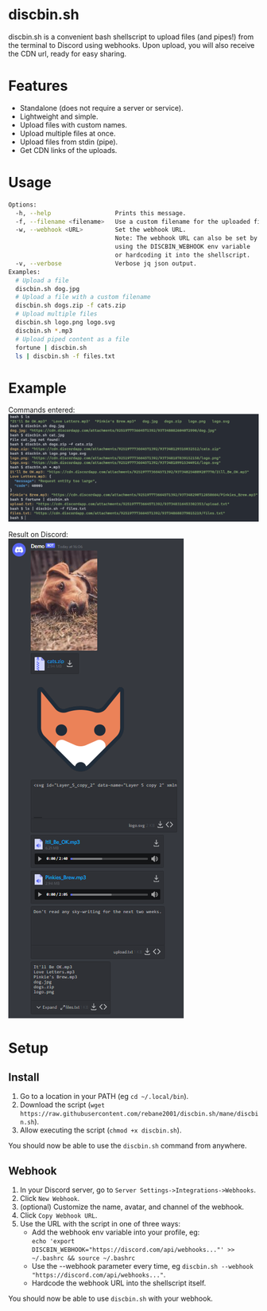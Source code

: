 # discbin.sh
discbin.sh is a convenient bash shellscript to upload files (and pipes!) from the terminal to Discord using webhooks. Upon upload, you will also receive the CDN url, ready for easy sharing.

# Features

- Standalone (does not require a server or service).
- Lightweight and simple.
- Upload files with custom names.
- Upload multiple files at once.
- Upload files from stdin (pipe).
- Get CDN links of the uploads.

# Usage

```bash
Options:
  -h, --help                  Prints this message.
  -f, --filename <filename>   Use a custom filename for the uploaded file.
  -w, --webhook <URL>         Set the webhook URL.
                              Note: The webhook URL can also be set by
                              using the DISCBIN_WEBHOOK env variable
                              or hardcoding it into the shellscript.
  -v, --verbose               Verbose jq json output.
Examples:
  # Upload a file
  discbin.sh dog.jpg
  # Upload a file with a custom filename
  discbin.sh dogs.zip -f cats.zip
  # Upload multiple files
  discbin.sh logo.png logo.svg
  discbin.sh *.mp3
  # Upload piped content as a file
  fortune | discbin.sh
  ls | discbin.sh -f files.txt
```

# Example

Commands entered:  
![example_term](img/example_term.png?raw=true)

Result on Discord:  
![example_disc](img/example_disc.png?raw=true)



# Setup

## Install

1. Go to a location in your PATH (eg `cd ~/.local/bin`).
2. Download the script (`wget https://raw.githubusercontent.com/rebane2001/discbin.sh/mane/discbin.sh`).
3. Allow executing the script (`chmod +x discbin.sh`).

You should now be able to use the `discbin.sh` command from anywhere.

## Webhook

1. In your Discord server, go to `Server Settings->Integrations->Webhooks`.
2. Click `New Webhook`.
3. (optional) Customize the name, avatar, and channel of the webhook.
4. Click `Copy Webhook URL`.
5. Use the URL with the script in one of three ways:
    - Add the webhook env variable into your profile, eg:  
     `echo 'export DISCBIN_WEBHOOK="https://discord.com/api/webhooks..."' >> ~/.bashrc && source ~/.bashrc`
    - Use the --webhook parameter every time, eg `discbin.sh --webhook "https://discord.com/api/webhooks..."`.
    - Hardcode the webhook URL into the shellscript itself.

You should now be able to use `discbin.sh` with your webhook.
